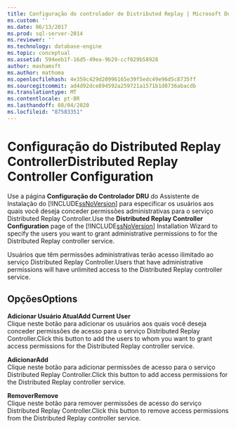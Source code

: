 ```yaml
---
title: Configuração do controlador de Distributed Replay | Microsoft Docs
ms.custom: ''
ms.date: 06/13/2017
ms.prod: sql-server-2014
ms.reviewer: ''
ms.technology: database-engine
ms.topic: conceptual
ms.assetid: 594eeb1f-16d5-49ea-9b29-ccf029b58928
author: mashamsft
ms.author: mathoma
ms.openlocfilehash: 4e359c429d20996165e39f5edc49e96d5c8735ff
ms.sourcegitcommit: ad4d92dce894592a259721a1571b1d8736abacdb
ms.translationtype: MT
ms.contentlocale: pt-BR
ms.lasthandoff: 08/04/2020
ms.locfileid: "87583351"
---
```

# <a name="distributed-replay-controller-configuration"></a><span data-ttu-id="18127-102">Configuração do Distributed Replay Controller</span><span class="sxs-lookup"><span data-stu-id="18127-102">Distributed Replay Controller Configuration</span></span>
  <span data-ttu-id="18127-103">Use a página **Configuração do Controlador DRU** do Assistente de Instalação do [!INCLUDE[ssNoVersion](../../includes/ssnoversion-md.md)] para especificar os usuários aos quais você deseja conceder permissões administrativas para o serviço Distributed Replay Controller.</span><span class="sxs-lookup"><span data-stu-id="18127-103">Use the **Distributed Replay Controller Configuration** page of the [!INCLUDE[ssNoVersion](../../includes/ssnoversion-md.md)] Installation Wizard to specify the users you want to grant administrative permissions to for the Distributed Replay controller service.</span></span>  
  
 <span data-ttu-id="18127-104">Usuários que têm permissões administrativas terão acesso ilimitado ao serviço Distributed Replay Controller.</span><span class="sxs-lookup"><span data-stu-id="18127-104">Users that have administrative permissions will have unlimited access to the Distributed Replay controller service.</span></span>  
  
## <a name="options"></a><span data-ttu-id="18127-105">Opções</span><span class="sxs-lookup"><span data-stu-id="18127-105">Options</span></span>  
 <span data-ttu-id="18127-106">**Adicionar Usuário Atual**</span><span class="sxs-lookup"><span data-stu-id="18127-106">**Add Current User**</span></span>  
 <span data-ttu-id="18127-107">Clique neste botão para adicionar os usuários aos quais você deseja conceder permissões de acesso para o serviço Distributed Replay Controller.</span><span class="sxs-lookup"><span data-stu-id="18127-107">Click this button to add the users to whom you want to grant access permissions for the Distributed Replay controller service.</span></span>  
  
 <span data-ttu-id="18127-108">**Adicionar**</span><span class="sxs-lookup"><span data-stu-id="18127-108">**Add**</span></span>  
 <span data-ttu-id="18127-109">Clique neste botão para adicionar permissões de acesso para o serviço Distributed Replay Controller.</span><span class="sxs-lookup"><span data-stu-id="18127-109">Click this button to add access permissions for the Distributed Replay controller service.</span></span>  
  
 <span data-ttu-id="18127-110">**Remover**</span><span class="sxs-lookup"><span data-stu-id="18127-110">**Remove**</span></span>  
 <span data-ttu-id="18127-111">Clique neste botão para remover permissões de acesso do serviço Distributed Replay Controller.</span><span class="sxs-lookup"><span data-stu-id="18127-111">Click this button to remove access permissions from the Distributed Replay controller service.</span></span>  
  
  
